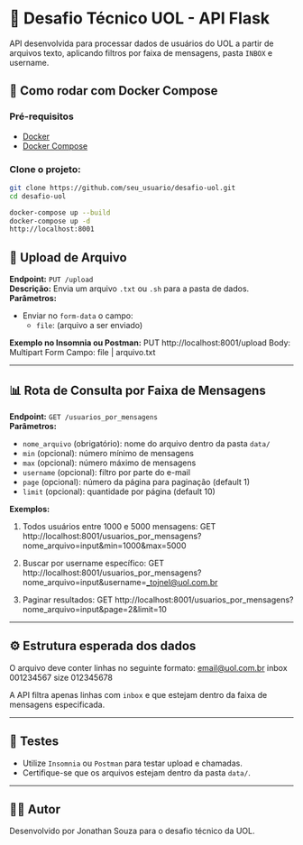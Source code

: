 # 🚀 Desafio Técnico UOL - API Flask

API desenvolvida para processar dados de usuários do UOL a partir de arquivos texto, aplicando filtros por faixa de mensagens, pasta `INBOX` e username.


## 🚀 Como rodar com Docker Compose

### Pré-requisitos

- [Docker](https://www.docker.com/)
- [Docker Compose](https://docs.docker.com/compose/)

### Clone o projeto:

```bash
git clone https://github.com/seu_usuario/desafio-uol.git
cd desafio-uol

docker-compose up --build
docker-compose up -d
http://localhost:8001
```
## 📂 Upload de Arquivo

**Endpoint:** `PUT /upload`  
**Descrição:** Envia um arquivo `.txt` ou `.sh` para a pasta de dados.  
**Parâmetros:**  
- Enviar no `form-data` o campo:  
  - `file`: (arquivo a ser enviado)

**Exemplo no Insomnia ou Postman:**
PUT http://localhost:8001/upload
Body: Multipart Form
Campo: file | arquivo.txt



---

## 📊 Rota de Consulta por Faixa de Mensagens

**Endpoint:** `GET /usuarios_por_mensagens`  
**Parâmetros:**
- `nome_arquivo` (obrigatório): nome do arquivo dentro da pasta `data/`
- `min` (opcional): número mínimo de mensagens
- `max` (opcional): número máximo de mensagens
- `username` (opcional): filtro por parte do e-mail
- `page` (opcional): número da página para paginação (default 1)
- `limit` (opcional): quantidade por página (default 10)

**Exemplos:**

1. Todos usuários entre 1000 e 5000 mensagens:
GET http://localhost:8001/usuarios_por_mensagens?nome_arquivo=input&min=1000&max=5000


2. Buscar por username específico:
GET http://localhost:8001/usuarios_por_mensagens?nome_arquivo=input&username=_tojnel@uol.com.br


3. Paginar resultados:
GET http://localhost:8001/usuarios_por_mensagens?nome_arquivo=input&page=2&limit=10


---

## ⚙️ Estrutura esperada dos dados
O arquivo deve conter linhas no seguinte formato:
email@uol.com.br inbox 001234567 size 012345678


A API filtra apenas linhas com `inbox` e que estejam dentro da faixa de mensagens especificada.

---

## 🧪 Testes

- Utilize `Insomnia` ou `Postman` para testar upload e chamadas.
- Certifique-se que os arquivos estejam dentro da pasta `data/`.

---

## 🧑‍💻 Autor

Desenvolvido por Jonathan Souza para o desafio técnico da UOL.
